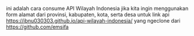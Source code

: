 ini adalah cara consume API Wilayah Indonesia jika kita ingin menggunakan form alamat dari provinsi, kabupaten, kota, serta desa untuk link api https://ibnu030303.github.io/api-wilayah-indonesia/ yang ngeclone dari https://github.com/emsifa
